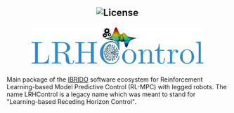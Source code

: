 <h2 align="center" style="text-decoration: none;"> <img src="https://img.shields.io/badge/License-GPLv2-purple.svg" alt="License">

![icon.svg](docs/images/logo.svg)

</h2>

Main package of the [IBRIDO](https://github.com/AndrePatri/IBRIDO) software ecosystem for Reinforcement Learning-based Model Predictive Control (RL-MPC) with legged robots.
The name LRHControl is a legacy name which was meant to stand for "Learning-based Receding Horizon Control".
